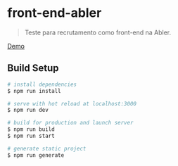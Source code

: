 # front-end-abler

> Teste para recrutamento como front-end na Abler.

[Demo](https://sharp-meitner-f61aea.netlify.com/)

## Build Setup

``` bash
# install dependencies
$ npm run install

# serve with hot reload at localhost:3000
$ npm run dev

# build for production and launch server
$ npm run build
$ npm run start

# generate static project
$ npm run generate
```
